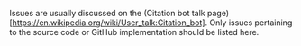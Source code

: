 Issues are usually discussed on the (Citation bot talk page)[https://en.wikipedia.org/wiki/User_talk:Citation_bot].
Only issues pertaining to the source code or GitHub implementation should be listed here.

